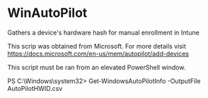 # WinAutoPilot
Gathers a device's hardware hash for manual enrollment in Intune

This scrip was obtained from Microsoft. For more details visit https://docs.microsoft.com/en-us/mem/autopilot/add-devices

This script must be ran from an elevated PowerShell window.

PS C:\Windows\system32> Get-WindowsAutoPilotInfo -OutputFile AutoPilotHWID.csv
